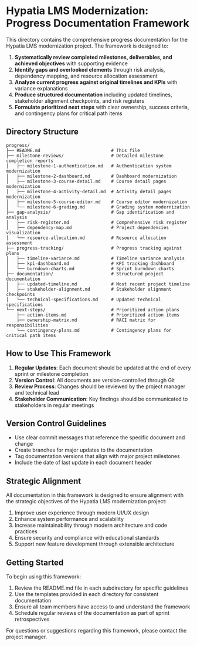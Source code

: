 # Hypatia LMS Modernization: Progress Documentation Framework

This directory contains the comprehensive progress documentation for the Hypatia LMS modernization project. The framework is designed to:

1. **Systematically review completed milestones, deliverables, and achieved objectives** with supporting evidence
2. **Identify gaps and overlooked elements** through risk analysis, dependency mapping, and resource allocation assessment
3. **Analyze current progress against original timelines and KPIs** with variance explanations
4. **Produce structured documentation** including updated timelines, stakeholder alignment checkpoints, and risk registers
5. **Formulate prioritized next steps** with clear ownership, success criteria, and contingency plans for critical path items

## Directory Structure

```
progress/
├── README.md                           # This file
├── milestone-reviews/                  # Detailed milestone completion reports
│   ├── milestone-1-authentication.md   # Authentication system modernization
│   ├── milestone-2-dashboard.md        # Dashboard modernization
│   ├── milestone-3-course-detail.md    # Course detail pages modernization
│   ├── milestone-4-activity-detail.md  # Activity detail pages modernization
│   ├── milestone-5-course-editor.md    # Course editor modernization
│   └── milestone-6-grading.md          # Grading system modernization
├── gap-analysis/                       # Gap identification and analysis
│   ├── risk-register.md                # Comprehensive risk register
│   ├── dependency-map.md               # Project dependencies visualization
│   └── resource-allocation.md          # Resource allocation assessment
├── progress-tracking/                  # Progress tracking against plans
│   ├── timeline-variance.md            # Timeline variance analysis
│   ├── kpi-dashboard.md                # KPI tracking dashboard
│   └── burndown-charts.md              # Sprint burndown charts
├── documentation/                      # Structured project documentation
│   ├── updated-timeline.md             # Most recent project timeline
│   ├── stakeholder-alignment.md        # Stakeholder alignment checkpoints
│   └── technical-specifications.md     # Updated technical specifications
└── next-steps/                         # Prioritized action plans
    ├── action-items.md                 # Prioritized action items
    ├── ownership-matrix.md             # RACI matrix for responsibilities
    └── contingency-plans.md            # Contingency plans for critical path items
```

## How to Use This Framework

1. **Regular Updates**: Each document should be updated at the end of every sprint or milestone completion
2. **Version Control**: All documents are version-controlled through Git
3. **Review Process**: Changes should be reviewed by the project manager and technical lead
4. **Stakeholder Communication**: Key findings should be communicated to stakeholders in regular meetings

## Version Control Guidelines

- Use clear commit messages that reference the specific document and change
- Create branches for major updates to the documentation
- Tag documentation versions that align with major project milestones
- Include the date of last update in each document header

## Strategic Alignment

All documentation in this framework is designed to ensure alignment with the strategic objectives of the Hypatia LMS modernization project:

1. Improve user experience through modern UI/UX design
2. Enhance system performance and scalability
3. Increase maintainability through modern architecture and code practices
4. Ensure security and compliance with educational standards
5. Support new feature development through extensible architecture

## Getting Started

To begin using this framework:

1. Review the README.md file in each subdirectory for specific guidelines
2. Use the templates provided in each directory for consistent documentation
3. Ensure all team members have access to and understand the framework
4. Schedule regular reviews of the documentation as part of sprint retrospectives

For questions or suggestions regarding this framework, please contact the project manager.
